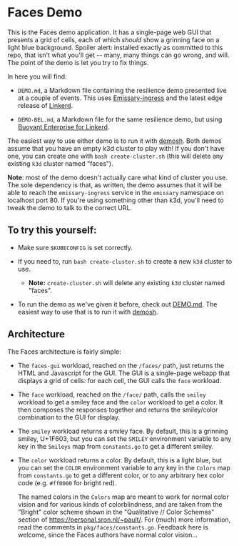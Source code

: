 # Faces Demo

This is the Faces demo application. It has a single-page web GUI that presents
a grid of cells, each of which _should_ show a grinning face on a light blue
background. Spoiler alert: installed exactly as committed to this repo, that
isn't what you'll get -- many, many things can go wrong, and will. The point
of the demo is let you try to fix things.

In here you will find:

- `DEMO.md`, a Markdown file containing the resilience demo presented live at
  a couple of events. This uses [Emissary-ingress] and the latest edge release
  of [Linkerd].

- `DEMO-BEL.md`, a Markdown file for the same resilience demo, but using
  [Buoyant Enterprise for Linkerd].

The easiest way to use either demo is to run it with [demosh]. Both demos
assume that you have an empty k3d cluster to play with! If you don't have one,
you can create one with `bash create-cluster.sh` (this will delete any
existing `k3d` cluster named "faces").

**Note**: most of the demo doesn't actually care what kind of cluster you use.
The sole dependency is that, as written, the demo assumes that it will be able
to reach the `emissary-ingress` service in the `emissary` namespace on
localhost port 80. If you're using something other than k3d, you'll need to
tweak the demo to talk to the correct URL.

## To try this yourself:

- Make sure `$KUBECONFIG` is set correctly.

- If you need to, run `bash create-cluster.sh` to create a new `k3d` cluster to
  use.
   - **Note:** `create-cluster.sh` will delete any existing `k3d` cluster named
     "faces".

- To run the demo as we've given it before, check out [DEMO.md]. The easiest
  way to use that is to run it with [demosh].

## Architecture

The Faces architecture is fairly simple:

- The `faces-gui` workload, reached on the `/faces/` path, just returns the
  HTML and Javascript for the GUI. The GUI is a single-page webapp that
  displays a grid of cells: for each cell, the GUI calls the `face` workload.

- The `face` workload, reached on the `/face/` path, calls the `smiley`
  workload to get a smiley face and the `color` workload to get a color. It
  then composes the responses together and returns the smiley/color
  combination to the GUI for display.

- The `smiley` workload returns a smiley face. By default, this is a grinning
  smiley, U+1F603, but you can set the `SMILEY` environment variable to any
  key in the `Smileys` map from `constants.go` to get a different smiley.

- The `color` workload returns a color. By default, this is a light blue, but
  you can set the `COLOR` environment variable to any key in the `Colors` map
  from `constants.go` to get a different color, or to any arbitrary hex color
  code (e.g. `#ff0000` for bright red).

  The named colors in the `Colors` map are meant to work for normal color
  vision and for various kinds of colorblindness, and are taken from the
  "Bright" color scheme shown in the "Qualitative // Color Schemes" section of
  https://personal.sron.nl/~pault/. For (much) more information, read the
  comments in `pkg/faces/constants.go`. Feedback here is welcome, since the
  Faces authors have normal color vision...

[Linkerd]: https://linkerd.io
[Buoyant Enterprise for Linkerd]: https://buoyant.io/linkerd-enterprise
[Emissary-ingress]: https://www.getambassador.io/docs/emissary/
[DEMO.md]: DEMO.md
[demosh]: https://github.com/BuoyantIO/demosh
